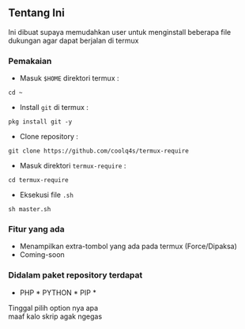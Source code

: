 ## Tentang Ini
Ini dibuat supaya memudahkan user untuk menginstall beberapa file dukungan agar dapat berjalan di termux

### Pemakaian
* Masuk `$HOME` direktori termux :
```
cd ~
```
* Install `git` di termux :
```
pkg install git -y
```
* Clone repository  :
```
git clone https://github.com/coolq4s/termux-require
```
* Masuk direktori `termux-require` :
```
cd termux-require
```
* Eksekusi file `.sh`
```
sh master.sh
```

### Fitur yang ada
* Menampilkan extra-tombol yang ada pada termux (Force/Dipaksa)
* Coming-soon

### Didalam paket repository terdapat
* PHP * PYTHON * PIP *

Tinggal pilih option nya apa <br />
maaf kalo skrip agak ngegas
